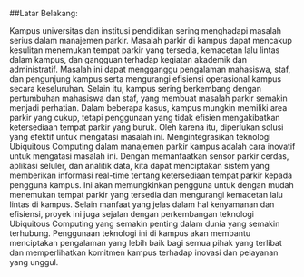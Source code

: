 ##Latar Belakang:

Kampus universitas dan institusi pendidikan sering menghadapi masalah serius dalam manajemen parkir. Masalah parkir di kampus dapat mencakup kesulitan menemukan tempat parkir yang tersedia, kemacetan lalu lintas dalam kampus, dan gangguan terhadap kegiatan akademik dan administratif. Masalah ini dapat mengganggu pengalaman mahasiswa, staf, dan pengunjung kampus serta mengurangi efisiensi operasional kampus secara keseluruhan.
Selain itu, kampus sering berkembang dengan pertumbuhan mahasiswa dan staf, yang membuat masalah parkir semakin menjadi perhatian. Dalam beberapa kasus, kampus mungkin memiliki area parkir yang cukup, tetapi penggunaan yang tidak efisien mengakibatkan ketersediaan tempat parkir yang buruk. Oleh karena itu, diperlukan solusi yang efektif untuk mengatasi masalah ini.
Mengintegrasikan teknologi Ubiquitous Computing dalam manajemen parkir kampus adalah cara inovatif untuk mengatasi masalah ini. Dengan memanfaatkan sensor parkir cerdas, aplikasi seluler, dan analitik data, kita dapat menciptakan sistem yang memberikan informasi real-time tentang ketersediaan tempat parkir kepada pengguna kampus. Ini akan memungkinkan pengguna untuk dengan mudah menemukan tempat parkir yang tersedia dan mengurangi kemacetan lalu lintas di kampus.
Selain manfaat yang jelas dalam hal kenyamanan dan efisiensi, proyek ini juga sejalan dengan perkembangan teknologi Ubiquitous Computing yang semakin penting dalam dunia yang semakin terhubung. Penggunaan teknologi ini di kampus akan membantu menciptakan pengalaman yang lebih baik bagi semua pihak yang terlibat dan memperlihatkan komitmen kampus terhadap inovasi dan pelayanan yang unggul.
